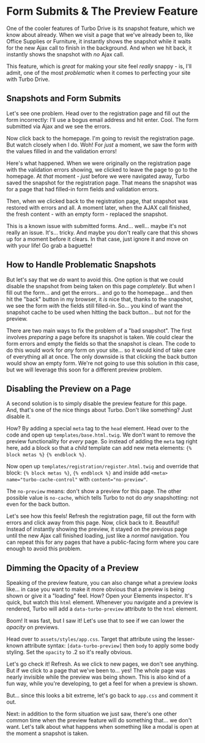 # Form Submits & The Preview Feature

One of the cooler features of Turbo Drive is its snapshot feature, which we know
about already. When we visit a page that we've already been to, like Office
Supplies or Furniture, it instantly shows the snapshot while it waits for the new
Ajax call to finish in the background. And when we hit back, it instantly shows the
snapshot with *no* Ajax call.

This feature, which is *great* for making your site feel *really* snappy - is,
I'll admit, one of the most *problematic* when it comes to perfecting your site
with Turbo Drive.

## Snapshots and Form Submits

Let's see one problem. Head over to the registration page and fill out the form
incorrectly: I'll use a bogus email address and hit enter. Cool. The form submitted
via Ajax and we see the errors.

Now click back to the homepage. I'm going to revisit the registration page. But
watch closely when I do. Woh! For *just* a moment, we saw the form *with* the
values filled in and the validation errors!

Here's what happened. When we were originally on the registration page with the
validation errors showing, we clicked to leave the page to go to the homepage.
At *that* moment - *just* before we were navigated away, Turbo saved the snapshot
for the registration page. That means the snapshot was for a page that had
filled-in form fields and validation errors.

Then, when we clicked back to the registration page, that snapshot was restored
with errors and all. A moment later, when the AJAX call finished, the fresh content -
with an empty form - replaced the snapshot.

This is a known issue with submitted forms. And... well... maybe it's not really an
issue. It's... tricky. And maybe you don't really care that this shows up for a
moment before it clears. In that case, just ignore it and move on with your
life! Go grab a baguette!

## How to Handle Problematic Snapshots

But let's say that we *do* want to avoid this. One option is that we could disable
the snapshot from being taken on this page *completely*. But when I fill out the
form... and get the errors... and go to the homepage... and then hit the "back"
button in my browser, it *is* nice that, thanks to the snapshot, we see the form
*with* the fields still filled-in. So... you kind of want the snapshot cache to be
used when hitting the back button... but not for the preview.

There are two main ways to fix the problem of a "bad snapshot". The first
involves *preparing* a page before its snapshot is taken. We could clear the form
errors and empty the fields so that the snapshot is clean. The code to do this
would work for *any* form on your site... so it would kind of take care of everything
all at once. The only downside is that clicking the back button would show an empty
form. We're not going to use this solution in *this* case, but we will leverage this
soon for a different preview problem.

## Disabling the Preview on a Page

A second solution is to simply disable the preview feature for *this* page. And,
that's one of the nice things about Turbo. Don't like something? Just disable it.

How? By adding a special `meta` tag to the `head` element. Head over to the code and
open up `templates/base.html.twig`. We don't want to remove the preview functionality
for *every* page. So instead of adding the `meta` tag right here, add a block so that
a *child* template can add new meta elements: `{% block metas %}` `{% endblock %}`.

Now open up `templates/registration/register.html.twig` and override that block:
`{% block metas %}`, `{% endblock %}` and inside add `<meta>`
`name="turbo-cache-control"` with `content="no-preview"`.

The `no-preview` means: don't show a preview for this page. The other possible value
is `no-cache`, which tells Turbo to not do *any* snapshotting: not even for the back
button.

Let's see how this feels! Refresh the registration page, fill out the form with
errors and click away from this page. Now, click back to it. Beautiful! Instead of
instantly showing the preview, it stayed on the previous page until the new Ajax
call finished loading, just like a *normal* navigation. You can repeat this for
any pages that have a public-facing form where you care enough to avoid this problem.

## Dimming the Opacity of a Preview

Speaking of the preview feature, you can also change what a preview *looks*
like... in case you want to make it more obvious that a preview is being shown or
give it a "loading" feel. How? Open your Elements inspector. It's quick, but
watch this `html` element. Whenever you navigate and a preview is rendered, Turbo
will add a `data-turbo-preview` attribute to the `html` element.

Boom! It was fast, but I saw it! Let's use that to see if we can lower the *opacity*
on previews.

Head over to `assets/styles/app.css`. Target that attribute using the lesser-known
attribute syntax: `[data-turbo-preview]` then `body` to apply some body styling.
Set the `opacity` to .2 so it's really obvious.

Let's go check it! Refresh. As we click to new pages, we don't see anything. But
if we click to a page that we've been to... yes! The whole page was nearly invisible
while the preview was being shown. This is also kind of a fun way, while you're
developing, to get a feel for when a preview is shown.

But... since this looks a bit extreme, let's go back to `app.css` and comment it
out.

Next: in addition to the form situation we just saw, there's one other common
time when the preview feature will do something that... we don't want. Let's talk
about what happens when something like a modal is open at the moment a snapshot is
taken.
